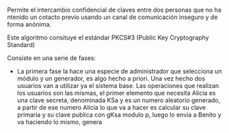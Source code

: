 Permite el intercambio confidencial de claves entre dos personas que no ha ntenido un cotacto previo usando un canal de comunicación inseguro y de forma anónima.

Este algoritmo consituye el estándar PKCS#3 (Public Key Cryptography Standard)

Consiste en una serie de fases:
* La primera fase la hace una especie de administrador que selecciona un módulo y un generador, es algo hecho a priori. Una vez hecho dos usuarios van a utilizar ya el sistema base. Las operaciones que realizan los usuarios son las mismas, el primer elemento que necesita Alicia es una clave secreta, denominada KSa y es un numero aleatorio generado, a partir de ese numero Alicia lo que va a hacer es calcular su clave primaria y su clave publica con gKsa modulo p, luego lo envía a Benito y va haciendo lo mismo, genera 